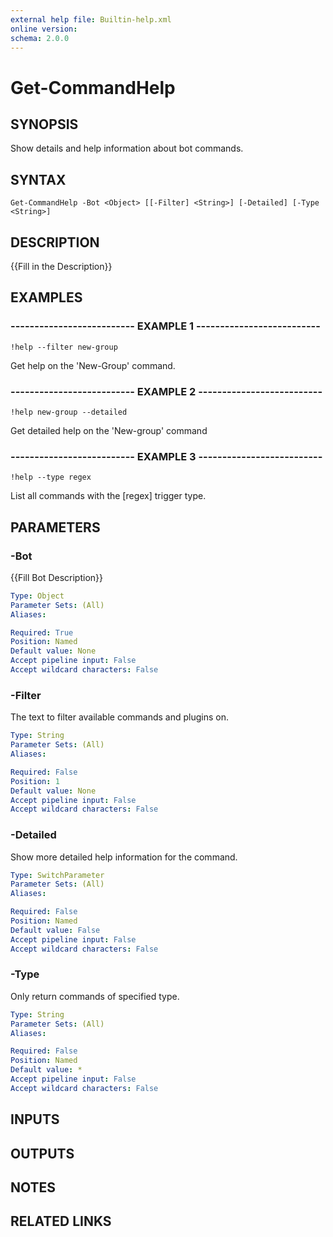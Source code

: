 ```yaml
---
external help file: Builtin-help.xml
online version: 
schema: 2.0.0
---
```


# Get-CommandHelp

## SYNOPSIS
Show details and help information about bot commands.

## SYNTAX

```
Get-CommandHelp -Bot <Object> [[-Filter] <String>] [-Detailed] [-Type <String>]
```

## DESCRIPTION
{{Fill in the Description}}

## EXAMPLES

### -------------------------- EXAMPLE 1 --------------------------
```
!help --filter new-group
```

Get help on the 'New-Group' command.

### -------------------------- EXAMPLE 2 --------------------------
```
!help new-group --detailed
```

Get detailed help on the 'New-group' command

### -------------------------- EXAMPLE 3 --------------------------
```
!help --type regex
```

List all commands with the \[regex\] trigger type.

## PARAMETERS

### -Bot
{{Fill Bot Description}}

```yaml
Type: Object
Parameter Sets: (All)
Aliases: 

Required: True
Position: Named
Default value: None
Accept pipeline input: False
Accept wildcard characters: False
```

### -Filter
The text to filter available commands and plugins on.

```yaml
Type: String
Parameter Sets: (All)
Aliases: 

Required: False
Position: 1
Default value: None
Accept pipeline input: False
Accept wildcard characters: False
```

### -Detailed
Show more detailed help information for the command.

```yaml
Type: SwitchParameter
Parameter Sets: (All)
Aliases: 

Required: False
Position: Named
Default value: False
Accept pipeline input: False
Accept wildcard characters: False
```

### -Type
Only return commands of specified type.

```yaml
Type: String
Parameter Sets: (All)
Aliases: 

Required: False
Position: Named
Default value: *
Accept pipeline input: False
Accept wildcard characters: False
```

## INPUTS

## OUTPUTS

## NOTES

## RELATED LINKS


